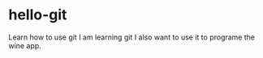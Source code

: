 # hello-git
Learn how to use git 
I am learning git
I also want to use it to programe the wine app.
